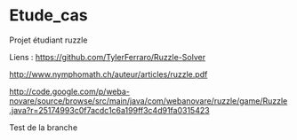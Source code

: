 # Etude_cas
Projet étudiant ruzzle

Liens :
https://github.com/TylerFerraro/Ruzzle-Solver

http://www.nymphomath.ch/auteur/articles/ruzzle.pdf

http://code.google.com/p/weba-novare/source/browse/src/main/java/com/webanovare/ruzzle/game/Ruzzle.java?r=25174993c0f7acdc1c6a199ff3c4d91fa0315423


Test de la branche
